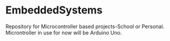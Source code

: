 # EmbeddedSystems
Repository for Microcontroller based projects-School or Personal.
Microntroller in use for now will be Arduino Uno.
